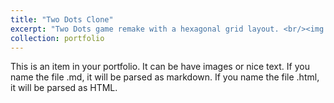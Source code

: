 ```yaml
---
title: "Two Dots Clone"
excerpt: "Two Dots game remake with a hexagonal grid layout. <br/><img src='/images/DOTS_1.png' height='300' width='500'>"
collection: portfolio
---
```


This is an item in your portfolio. It can be have images or nice text. If you name the file .md, it will be parsed as markdown. If you name the file .html, it will be parsed as HTML. 
